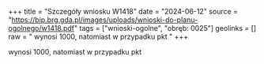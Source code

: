 +++
title = "Szczegóły wniosku W1418"
date = "2024-06-12"
source = "https://bip.brg.gda.pl/images/uploads/wnioski-do-planu-ogolnego/w1418.pdf"
tags = ["wnioski-ogolne", "obręb: 0025"]
geolinks = []
raw = " wynosi 1000, natomiast w przypadku pkt "
+++

 wynosi 1000, natomiast w przypadku pkt 


